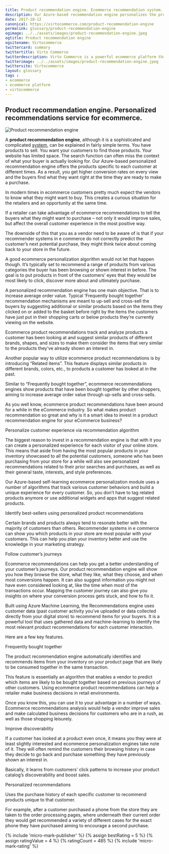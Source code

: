 ```yaml
---
title: Product recommendation engine. Ecommerce recommendation system.
description: Our Azure-based recommendation engine personalizes the products each customer sees at different times and consequently you get higher conversion rates on every view and the buyers find what they want right at the time they are ready to make a purchase. This article helps you to know what makes product recommendation so great and why is it a smart idea to invest in a product recommendation engine for your eCommerce business.
date: 2017-10-12
canonical: https://virtocommerce.com/product-recommendation-engine
permalink: glossary/product-recommendation-engine
ogimage: ../../assets/images/product-recommendation-engine.jpeg
ogtitle: Product recommendation engine
ogsitename: Virtocommerce
twittercard: summary
twittertitle: Virto Commerce
twitterdescription: Virto Commerce is a powerful ecommerce platform that includes everything you need to create an online store and sell online. Try it free with Free Community License
twitterimage: ../../assets/images/product-recommendation-engine.jpeg
twittersite: Virtocommerce
layout: glossary
tags :
- ecommerce
- ecommerce platform
- virtocommerce
---
```

<section itemscope itemtype="http://schema.org/Article">
    <meta itemprop="author" content="Virtocommerce">
    <meta itemprop="datePublished" content="2017-09-06">
    <meta itemprop="dateModified" content="2018-02-22">
    <div itemprop="articleBody" class="business-cnt">
        <div itemprop="mainEntityOfPage" class="head __cart">
            <h1 itemprop="headline">Product recommendation engine. Personalized recommendations service for ecommerce.</h1>
        </div>
        <span itemprop="image" itemscope itemtype="https://schema.org/ImageObject">
            <img itemprop="url contentUrl" alt="Product recommendation engine" src="assets/images/product-recommendation-engine.jpeg" />
            <meta itemprop="width" content="448">
            <meta itemprop="height" content="229">
        </span>
        <p class="text">A <strong>product recommendation engine</strong>, although it is a sophisticated and complicated <a href="{{ '/glossary/purchase-order-management-software' | absolute_url }}"> system</a>, can be explained in fairly simple terms. You have products to sell. You want your customers to find those products. Your website has limited space. The search function can often miss the context of what your buyer is actually looking for. Our Azure-based personalized recommendation engine offers the products specific to each customer at different times. As a result, you get higher conversion rates on every view and the buyers find what they want right at the time they are ready to make a purchase.</p>
        <p class="text">In modern times in ecommerce customers pretty much expect the vendors to know what they might want to buy. This creates a curious situation for the retailers and an opportunity at the same time.</p>
        <p class="text">If a retailer can take advantage of ecommerce recommendations to tell the buyers what they might want to purchase – not only it would improve sales, but affect the overall customer experience in the most positive way.</p>
        <p class="text">The downside of this that you as a vendor need to be aware of is that if your recommender systems in e commerce do not correctly predict the customer’s next potential purchase, they might think twice about coming back to your store in the future.</p>
        <p class="text">A good ecommerce personalization algorithm would not let that happen though. It’s typically set to recommend a range of products from various categories the buyer has been browsing or shown interest in before. The goal is to put products in front of the customers’ eyes that they would be most likely to click, discover more about and ultimately purchase.</p>
        <p class="text">A personalized recommendation engine has one main objective. That is to increase average order value. Typical ‘Frequently bought together’ recommendation mechanisms are meant to up-sell and cross-sell the buyers by suggesting additional or similar products based on the items they clicked on or added to the basket before right by the items the customers have just put in their shopping carts or below products they’re currently viewing on the website.</p>
        <p class="text">Ecommerce product recommendations track and analyze products a customer has been looking at and suggest similar products of different brands, shapes, and sizes to make them consider the items that very similar to the products they’ve already shown an interest in. </p>
        <p class="text">Another popular way to utilize ecommerce product recommendations is by introducing “Related items”. This feature displays similar products in different brands, colors, etc., to products a customer has looked at in the past. </p>
        <p class="text">Similar to “Frequently bought together”, ecommerce recommendations engines show products that have been bought together by other shoppers, aiming to increase average order value through up-sells and cross-sells. </p>
        <p class="text">As you well know, ecommerce product recommendations have been around for a while in the eCommerce industry. So what makes product recommendation so great and why is it a smart idea to invest in a product recommendation engine for your eCommerce business?</p>
        <div class="section-title">Personalize customer experience via recommendation algorithm</div>
        <p class="text">The biggest reason to invest in a recommendation engine is that with it you can create a personalized experience for each visitor of your online store. This means that aside from having the most popular products in your inventory showcased to all the potential customers, someone who has been purchasing from your store for a while will also see personalized recommendations related to their prior searches and purchases, as well as their general taste, interests, and style preferences.</p>
        <p class="text">Our Azure-based self-learning ecommerce personalization module uses a number of algorithms that track various customer behaviors and build a unique experience for every customer. So, you don’t have to tag related products anymore or use additional widgets and apps that suggest related products.</p>
        <div class="section-title">Identify best-sellers using personalized product recommendations</div>
        <p class="text">Certain brands and products always tend to resonate better with the majority of customers than others. Recommender systems in e commerce can show you which products in your store are most popular with your customers. This can help you plan your inventory better and use the knowledge in your marketing strategy.</p>
        <div class="section-title">Follow customer’s journeys</div>
        <p class="text">Ecommerce recommendations can help you get a better understanding of your customer’s journeys. Our product recommendation engine will show you how they browse the store, what they like, what they choose, and when most conversions happen. It can also suggest information you might not have even considered looking at, like the time when most of the transactions occur. Mapping the customer journey can also give you insights on where your conversion process gets stuck, and how to fix it.</p>
        <p class="text">Built using Azure Machine Learning, the Recommendations engine uses customer data (past customer activity you’ve uploaded or data collected directly from your digital store) to recommend items for your buyers. It is a powerful tool that uses gathered data and machine-learning to identify the most relevant product recommendations for each customer interaction.</p>
        <p class="text">Here are a few key features.</p>
        <div class="section-title">Frequently bought together</div>
        <p class="text">The product recommendation engine automatically identifies and recommends items from your inventory on your product page that are likely to be consumed together in the same transaction.</p>
        <p class="text">This feature is essentially an algorithm that enables a vendor to predict which items are likely to be bought together based on previous journeys of other customers. Using ecommerce product recommendations can help a retailer make business decisions in retail environments. </p>
        <p class="text">Once you know this, you can use it to your advantage in a number of ways. Ecommerce recommendations analysis would help a vendor improve sales and make calculated business decisions for customers who are in a rush, as well as those shopping leisurely.</p>
        <div class="section-title">Improve discoverability</div>
        <p class="text">If a customer has looked at a product even once, it means you they were at least slightly interested and ecommerce personalization engines take note of it. They will often remind the customers their browsing history in case they decide to go back and purchase something they have previously shown an interest in.</p>
        <p class="text">Basically, it learns from customers’ click patterns to increase your product catalog’s discoverability and boost sales.</p>
        <div class="section-title">Personalized recommendations</div>
        <p class="text">Uses the purchase history of each specific customer to recommend products unique to that customer.</p>
        <p class="text">For example, after a customer purchased a phone from the store they are taken to the order processing pages, where underneath their current order they would get recommended a variety of different cases for the exact phone they have purchased aiming to encourage a second purchase.</p>
        {% include 'micro-mark-publisher' %}
        {% assign bestRating = 5 %}
        {% assign ratingValue = 4 %}
        {% ratingCount = 485 %}
        {% include 'micro-mark-rating' %}
    </div>
</section>
